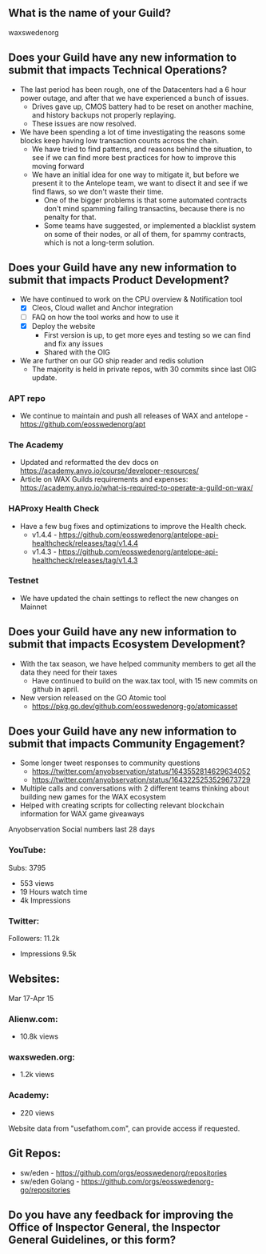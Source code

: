 ## What is the name of your Guild?

waxswedenorg

## Does your Guild have any new information to submit that impacts Technical Operations?
- The last period has been rough, one of the Datacenters had a 6 hour power outage, and after that we have experienced a bunch of issues.
  - Drives gave up, CMOS battery had to be reset on another machine, and history backups not properly replaying.
  - These issues are now resolved.
- We have been spending a lot of time investigating the reasons some blocks keep having low transaction counts across the chain.
  - We have tried to find patterns, and reasons behind the situation, to see if we can find more best practices for how to improve this moving forward
  - We have an initial idea for one way to mitigate it, but before we present it to the Antelope team, we want to disect it and see if we find flaws, so we don't waste their time.
    - One of the bigger problems is that some automated contracts don't mind spamming failing transactins, because there is no penalty for that.
    - Some teams have suggested, or implemented a blacklist system on some of their nodes, or all of them, for spammy contracts, which is not a long-term solution.

## Does your Guild have any new information to submit that impacts Product Development?
- We have continued to work on the CPU overview & Notification tool
    - [x] Cleos, Cloud wallet and Anchor integration     
    - [ ] FAQ on how the tool works and how to use it
    - [x] Deploy the website
      - First version is up, to get more eyes and testing so we can find and fix any issues
      - Shared with the OIG
- We are further on our GO ship reader and redis solution
   - The majority is held in private repos, with 30 commits since last OIG update.

### APT repo
- We continue to maintain and push all releases of WAX and antelope - https://github.com/eosswedenorg/apt

### The Academy
- Updated and reformatted the dev docs on https://academy.anyo.io/course/developer-resources/
- Article on WAX Guilds requirements and expenses: https://academy.anyo.io/what-is-required-to-operate-a-guild-on-wax/

### HAProxy Health Check
- Have a few bug fixes and optimizations to improve the Health check. 
	- v1.4.4 - https://github.com/eosswedenorg/antelope-api-healthcheck/releases/tag/v1.4.4
	- v1.4.3 - https://github.com/eosswedenorg/antelope-api-healthcheck/releases/tag/v1.4.3

### Testnet
- We have updated the chain settings to reflect the new changes on Mainnet

## Does your Guild have any new information to submit that impacts Ecosystem Development?
- With the tax season, we have helped community members to get all the data they need for their taxes
  - Have continued to build on the wax.tax tool, with 15 new commits on github in april.
- New version released on the GO Atomic tool
    - https://pkg.go.dev/github.com/eosswedenorg-go/atomicasset 


## Does your Guild have any new information to submit that impacts Community Engagement?
- Some longer tweet responses to community questions
  - https://twitter.com/anyobservation/status/1643552814629634052
  - https://twitter.com/anyobservation/status/1643225253529673729
- Multiple calls and conversations with 2 different teams thinking about building new games for the WAX ecosystem
- Helped with creating scripts for collecting relevant blockchain information for WAX game giveaways

Anyobservation Social numbers last 28 days
### YouTube:
Subs: 3795
- 553 views
- 19 Hours watch time
- 4k Impressions

### Twitter:
Followers: 11.2k
- Impressions 9.5k

## Websites:
Mar 17-Apr 15
### Alienw.com:
- 10.8k views 
### waxsweden.org:
- 1.2k views 
### Academy:
- 220 views

Website data from "usefathom.com", can provide access if requested.

## Git Repos:
- sw/eden - https://github.com/orgs/eosswedenorg/repositories
- sw/eden Golang - https://github.com/orgs/eosswedenorg-go/repositories

## Do you have any feedback for improving the Office of Inspector General, the Inspector General Guidelines, or this form?
